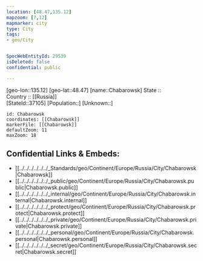 ```yaml
---
location: [48.47,135.12] 
mapzoom: [7,12] 
mapmarker: city 
type: City
tags:
- geo/City


SpocWebEntityId: 29539
isDeleted: false
confidential: public

---
```

[geo-lon::135.12] 
[geo-lat::48.47] 
[name::Chabarowsk] 
State ::  
Country :: [[Russia]]  
[StateId::37105] 
[Population::] 
[Unknown::] 


```leaflet
id: Chabarowsk
coordinates: [[Chabarowsk]] 
markerFile: [[Chabarowsk]] 
defaultZoom: 11 
maxZoom: 18
```


## Confidential Links & Embeds: 
- [[../../../../../../_Standards/geo/Continent/Europe/Russia/City/Chabarowsk|Chabarowsk]] 
- [[../../../../../../_public/geo/Continent/Europe/Russia/City/Chabarowsk.public|Chabarowsk.public]] 
- [[../../../../../../_internal/geo/Continent/Europe/Russia/City/Chabarowsk.internal|Chabarowsk.internal]] 
- [[../../../../../../_protect/geo/Continent/Europe/Russia/City/Chabarowsk.protect|Chabarowsk.protect]] 
- [[../../../../../../_private/geo/Continent/Europe/Russia/City/Chabarowsk.private|Chabarowsk.private]] 
- [[../../../../../../_personal/geo/Continent/Europe/Russia/City/Chabarowsk.personal|Chabarowsk.personal]] 
- [[../../../../../../_secret/geo/Continent/Europe/Russia/City/Chabarowsk.secret|Chabarowsk.secret]] 
